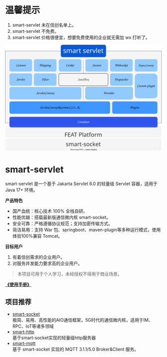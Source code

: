 # 温馨提示
1. smart-servlet 未在信创名单上。
2. smart-servlet 不免费。
3. smart-servlet 价格很便宜，想要免费使用的企业就无需加 wx 打听了。

![](pages/public/smart-servlet.svg)
# smart-servlet
smart-servlet 是一个基于 Jakarta Servlet 6.0 的轻量级 Servlet 容器，适用于 Java 17+ 环境。 

**产品特色**
* 国产血统：核心技术 100% 全栈自研。
* 性能优越：搭载最新版通信微内核 smart-socket。
* 安全可靠：严格遵循协议规范；支持加密传输方式。
* 简洁易用：支持 War 包、springboot、maven-plugin等多种运行模式，使用体验100%兼容 Tomcat。

**目标用户**
1. 有着信创需求的企业用户。
2. 对服务并发能力要求高的企业用户。

> 本项目可用于个人学习，未经授权不得用于商业场景。


**[《使用手册》](https://smartboot.tech/smart-servlet/)**


## 项目推荐
- [smart-socket](https://gitee.com/smartboot/smart-socket)  
    极简、易用、高性能的AIO通信框架，5G时代的通信微内核，适用于IM、RPC、IoT等诸多领域
- [smart-http](https://gitee.com/smartboot/smart-http)  
    基于smart-socket实现的轻量级http服务器
- [smart-mqtt](https://gitee.com/smartboot/smart-mqtt)  
  基于 smart-socket 实现的 MQTT 3.1.1/5.0 Broker&Client 服务。